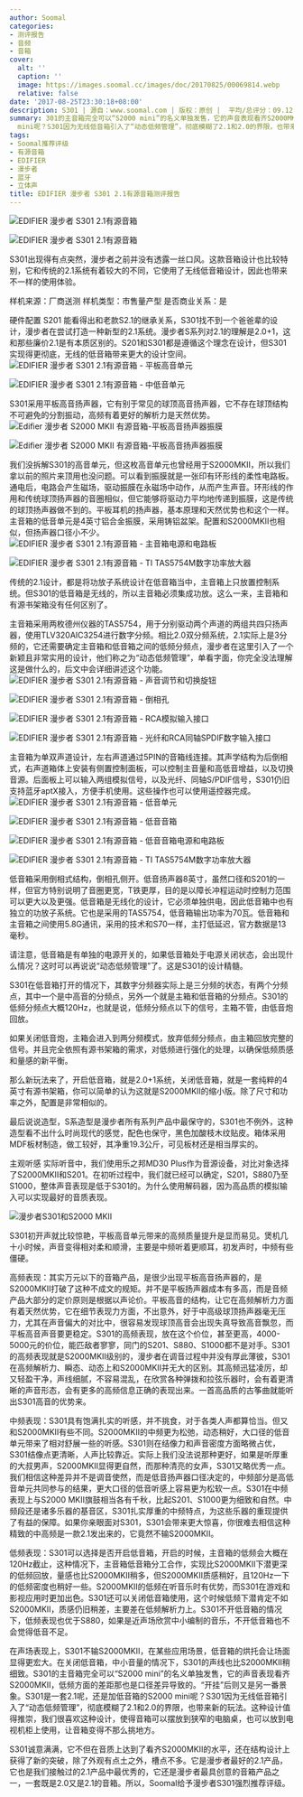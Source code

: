 ```yaml
---
author: Soomal
categories:
- 测评报告
- 音频
- 音箱
cover:
  alt: ''
  caption: ''
  image: https://images.soomal.cc/images/doc/20170825/00069814.webp
  relative: false
date: '2017-08-25T23:30:18+08:00'
description: S301 | 源自：www.soomal.com | 版权：原创 |  平均/总评分：09.12/839
summary: 301的主音箱完全可以“S2000 mini”的名义单独发售，它的声音表现看齐S2000MKII。S301是一套2.1呢，还是加低音箱的S2000
  mini呢？S301因为无线低音箱引入了“动态低频管理”，彻底模糊了2.1和2.0的界限，也带来新的玩法。
tags:
- Soomal推荐评级
- 有源音箱
- EDIFIER
- 漫步者
- 蓝牙
- 立体声
title: EDIFIER 漫步者 S301 2.1有源音箱测评报告
---
```


![EDIFIER 漫步者 S301 2.1有源音箱](https://images.soomal.cc/images/doc/20170812/00069618_01.webp)



![EDIFIER 漫步者 S301 2.1有源音箱](https://images.soomal.cc/images/doc/20170812/00069620_01.webp)



S301出现得有点突然，漫步者之前并没有透露一丝口风。这款音箱设计也比较特别，它和传统的2.1系统有着较大的不同，它使用了无线低音箱设计，因此也带来不一样的使用体验。


样机来源：厂商送测
样机类型：市售量产型
是否商业关系：是

硬件配置
S201 能看得出和老款S2.1的继承关系，S301找不到一个爸爸辈的设计，漫步者在尝试打造一种新型的2.1系统。漫步者S系列对2.1的理解是2.0+1，这和那些廉价2.1是有本质区别的。S201和S301都是遵循这个理念在设计，但S301实现得更彻底，无线的低音箱带来更大的设计空间。
![EDIFIER 漫步者 S301 2.1有源音箱 - 平板高音单元](https://images.soomal.cc/images/doc/20170812/00069625_01.webp)




![EDIFIER 漫步者 S301 2.1有源音箱 - 中低音单元](https://images.soomal.cc/images/doc/20170812/00069624_01.webp)




S301采用平板高音扬声器，它有别于常见的球顶高音扬声器，它不存在球顶结构不可避免的分割振动，高频有着更好的解析力是天然优势。
![Edifier 漫步者 S2000 MKII 有源音箱-平板高音扬声器振膜](https://images.soomal.cc/images/doc/20160521/00060706_01.webp)




![Edifier 漫步者 S2000 MKII 有源音箱-平板高音扬声器振膜](https://images.soomal.cc/images/doc/20160521/00060707_01.webp)




我们没拆解S301的高音单元，但这枚高音单元也曾经用于S2000MKII，所以我们拿以前的照片来顶用也没问题。可以看到振膜就是一张印有环形线的柔性电路板。通电后，电路会产生磁场，驱动振膜在永磁场中动作，从而产生声音。环形线的作用和传统球顶扬声器的音圈相似，但它能够将驱动力平均地传递到振膜，这是传统的球顶扬声器做不到的。平板耳机的扬声器，基本原理和天然优势也和这个一样。主音箱的低音单元是4英寸铝合金振膜，采用铸铝盆架。配置和S2000MKII也相似，但扬声器口径小不少。
![EDIFIER 漫步者 S301 2.1有源音箱 - 主音箱电源和电路板](https://images.soomal.cc/images/doc/20170812/00069633_01.webp)




![EDIFIER 漫步者 S301 2.1有源音箱 - TI TAS5754M数字功率放大器](https://images.soomal.cc/images/doc/20170812/00069636_01.webp)




传统的2.1设计，都是将功放子系统设计在低音箱当中，主音箱上只放置控制系统。但S301的低音箱是无线的，所以主音箱必须集成功放。这么一来，主音箱和有源书架箱没有任何区别了。

主音箱采用两枚德州仪器的TAS5754，用于分别驱动两个声道的两组共四只扬声器，使用TLV320AIC3254进行数字分频。相比2.0双分频系统，2.1实际上是3分频的，它还需要确定主音箱和低音箱之间的低频分频点，漫步者在这里引入了一个新颖且非常实用的设计，他们称之为“动态低频管理”，单看字面，你完全没法理解这是做什么的，后文中会详细讲述这个功能。
![EDIFIER 漫步者 S301 2.1有源音箱 - 声音调节和切换旋钮](https://images.soomal.cc/images/doc/20170812/00069628_01.webp)




![EDIFIER 漫步者 S301 2.1有源音箱 - 倒相孔](https://images.soomal.cc/images/doc/20170812/00069626_01.webp)




![EDIFIER 漫步者 S301 2.1有源音箱 - RCA模拟输入接口](https://images.soomal.cc/images/doc/20170812/00069629_01.webp)




![EDIFIER 漫步者 S301 2.1有源音箱 - 光纤和RCA同轴SPDIF数字输入接口](https://images.soomal.cc/images/doc/20170812/00069630_01.webp)




主音箱为单双声道设计，左右声道通过5PIN的音箱线连接。其声学结构为后倒相式，右声道箱体上安装有侧置控制面板，可以控制主音量和高低音增益，以及切换音源。后面板上可以输入两组模拟信号，以及光纤、同轴S/PDIF信号，S301仍旧支持蓝牙aptX接入，方便手机使用。这些操作也可以使用遥控器完成。
![EDIFIER 漫步者 S301 2.1有源音箱 - 低音单元](https://images.soomal.cc/images/doc/20170812/00069640_01.webp)




![EDIFIER 漫步者 S301 2.1有源音箱 - 低音音箱](https://images.soomal.cc/images/doc/20170812/00069641_01.webp)




![EDIFIER 漫步者 S301 2.1有源音箱 - 低音音箱电源和电路板](https://images.soomal.cc/images/doc/20170812/00069643_01.webp)




![EDIFIER 漫步者 S301 2.1有源音箱 - TI TAS5754M数字功率放大器](https://images.soomal.cc/images/doc/20170812/00069645_01.webp)




低音箱采用倒相式结构，倒相孔侧开。低音扬声器8英寸，虽然口径和S201的一样，但官方特别说明了音圈更宽，T铁更厚，目的是以障长冲程运动时控制力范围可以更大以及更强。低音箱是无线化的设计，它必须单独供电，因此低音箱中也有独立的功放子系统。它也是采用的TAS5754，低音箱输出功率为70瓦。低音箱和主音箱之间使用5.8G通讯，采用的技术和S70一样，主打低延迟，官方数据是13毫秒。

请注意，低音箱是有单独的电源开关的，如果低音箱处于电源关闭状态，会出现什么情况？这时可以再说说“动态低频管理”了。这是S301的设计精髓。

S301在低音箱打开的情况下，其数字分频器实际上是三分频的状态，有两个分频点，其中一个是中高音的分频点，另外一个就是主箱和低音箱的分频点。S301的低频分频点大概120Hz，也就是说，低频分频点以下的信号，主箱不管，由低音炮回放。

如果关闭低音炮，主箱会进入到两分频模式，放弃低频分频点，由主箱回放完整的信号。并且完全依照有源书架箱的需求，对低频进行强化的处理，以确保低频质感和量感的新平衡。

那么新玩法来了，开启低音箱，就是2.0+1系统，关闭低音箱，就是一套纯粹的4英寸有源书架箱，你可以简单的认为这就是S2000MKII的缩小版。除了尺寸和功率之外，配置是非常相似的。

最后说说造型，S系造型是漫步者所有系列产品中最保守的，S301也不例外，这种造型看不出什么时尚现代的感觉，配色也保守，黑色加酸枝木纹贴皮。箱体采用MDF板材制造，做工较好，其净重19.3公斤，可见板材还是相当厚实的。

主观听感
实际听音中，我们使用乐之邦MD30 Plus作为音源设备，对比对象选择了S2000MKII和S201。在初听过程中，我们就已经可以确定，S201，S880乃至S1000，整体声音表现是低于S301的。为什么使用解码器，因为高品质的模拟输入可以实现最好的音质表现。

![漫步者S301和S2000 MKII](https://images.soomal.cc/images/doc/20170825/00069813.webp)




S301初开声就比较惊艳，平板高音单元带来的高频质量提升是显而易见。煲机几十小时候，声音变得相对柔和顺滑，主要是中频听着更顺耳，初发声时，中频有些僵硬。

高频表现：其实万元以下的音箱产品，是很少出现平板高音扬声器的，是S2000MKII打破了这种不成文的规矩。并不是平板扬声器成本有多高，而是音频产品大部分的定价原则是根据以声论价。平板高音的结构，让它在高频解析力方面有着天然优势，它在细节表现力方面，不出意外，好于中高级球顶扬声器毫无压力，尤其在声音偏大的对比中，很容易发现球顶高音会出现失真导致高音飘忽，而平板高音声音要更稳定。S301的高频表现，放在这个价位，甚至更高，4000-5000元的价位，能匹敌者寥寥，同门的S201、S880、S1000都不是对手。S301的高频表现就是S2000MKII级别的，漫步者在调音过程中并没有厚此薄彼，S301在高频解析力、瞬态、动态上和S2000MKII并无大的区别。其高频迅猛凌厉，却又轻盈干净，声线细腻，不容易混乱，在欣赏各种弹拨和拉弦乐器时，会有着更清晰的声音形态，会有更多的高频信息正确的表现出来。一首高品质的古筝曲就能听出S301高音的优势来。

中频表现：S301具有饱满扎实的听感，并不挑食，对于各类人声都算恰当。但又和S2000MKII有些不同。S2000MKII的中频更为松弛，动态稍好，大口径的低音单元带来了相对舒展一些的听感。S301则在结像力和声音密度方面略微占优，S301结像点更清晰，人声比较靠近。实际上我们没法说那种更好，如果是听厚重的大叔男声，S2000MKII显得更自然，而那种清亮的女声，S301又略优秀一点。我们相信这种差异并不是调音使然，而是低音扬声器口径决定的，中频部分是高低音单元共同参与的结果，更大口径的低音听感上容易更为松软一点。S301在中频表现上与S2000 MKII旗鼓相当各有千秋，比起S201、S1000更为细致和自然。中频段还是诸多乐器的基音区，S301扎实厚重的中频特点，为这些乐器的重现提供了有益的保障。如果你亲眼面对S301，S301会带来更大惊喜，你很难去相信这种精致的中高频是一款2.1发出来的，它竟然不输S2000MKII。

低频表现：S301可以选择是否开启低音箱，开启的时候，主音箱的低频会大概在120Hz截止，这种情况下，主音箱低音箱分工合作，实现比S2000MKII下潜更深的低频回放，量感也比S2000MKII稍多，但S2000MKII质感稍好，且120Hz一下的低频密度也稍好一些。S2000MKII的低频在听音乐时有优势，而S301在游戏和影视应用时更加出色。S301还可以关闭低音箱使用，这个时候低频下潜肯定不如S2000MKII，质感仍旧稍差，主要差在低频解析力上。S301不开低音箱的情况下，低频表现也优于S880，如果是近声场欣赏中小编制的音乐，不开低音箱也不会觉得低音不足。

在声场表现上，S301不输S2000MKII，在某些应用场景，低音箱的烘托会让场面显得更宏大。在关闭低音箱，中小音量的情况下，S301的声线也比S2000MKII稍细致。S301的主音箱完全可以“S2000 mini”的名义单独发售，它的声音表现看齐S2000MKII，低频方面的差距那也是口径差异导致的。“开挂”后则又是另一番景象。S301是一套2.1呢，还是加低音箱的S2000 mini呢？S301因为无线低音箱引入了“动态低频管理”，彻底模糊了2.1和2.0的界限，也带来新的玩法。这种设计值得推崇，我们很喜欢这种设计，使得音箱可以摆放到狭窄的电脑桌，也可以放到电视机柜上使用，让音箱变得不那么挑地方。

S301诚意满满，它不但在音质上达到了看齐S2000MKII的水平，还在结构设计上获得了新的突破，除了外观有点土之外，槽点不多。它是漫步者最好的2.1产品，它也是我们接触过的2.1产品中最优秀的，它还是漫步者最具创意的音箱产品之一，一套既是2.0又是2.1的音箱。所以，Soomal给予漫步者S301强烈推荐评级。